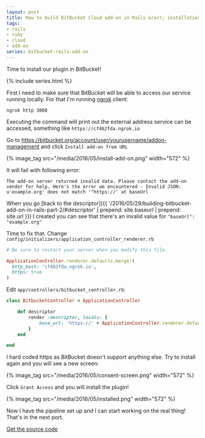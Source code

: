 ```yaml
---
layout: post
title: How to build BitBucket Cloud add-on in Rails &rarr; installation
tags:
- rails
- ruby
- cloud
- add-on
series: bitbucket-rails-add-on
---
```

Time to install our plugin in BitBucket!

{% include series.html %}

First I need to make sure that BitBucket will be able to access our service running locally. For that I'm running [ngrok](https://ngrok.com) client:

```
ngrok http 3000
```

Executing the command will print out the external address service can be accessed, something like `https://cf462fda.ngrok.io`

Go to https://bitbucket.org/account/user/yourusername/addon-management and click `Install add-on from URL`

{% image_tag src="/media/2016/05/install-add-on.png" width="572" %}

It will fail with following error:

```
The add-on server returned invalid data. Please contact the add-on vendor for help. Here's the error we encountered - Invalid JSON: u'example.org' does not match '^https://' at baseUrl
```

When you go [back to the descriptor]({{ '/2016/05/29/building-bitbucket-add-on-in-rails-part-2/#descriptor' | prepend: site.baseurl | prepend: site.url }}) I created you can see that there's an invalid value for `"baseUrl": "example.org"`

Time to fix that. Change `config/initializers/application_controller_renderer.rb`

```ruby
# Be sure to restart your server when you modify this file.

ApplicationController.renderer.defaults.merge!(
  http_host: 'cf462fda.ngrok.io',
  https: true
)
```

Edit `app/controllers/bitbucket_controller.rb`:

```ruby
class BitbucketController < ApplicationController

	def descriptor
		render :descriptor, locals: { 
			base_url: 'https://' + ApplicationController.renderer.defaults[:http_host]
		}
	end

end
```

I hard coded https as BitBucket doesn't support anything else. Try to install again and you will see a new screen:

{% image_tag src="/media/2016/05/consent-screen.png" width="572" %}

Click `Grant Access` and you will install the plugin!

{% image_tag src="/media/2016/05/installed.png" width="572" %}

Now I have the pipeline set up and I can start working on the real thing! That's in the next port.

[Get the source code](https://github.com/pawelniewie/bitbucket-rails-add-on/tree/master/part-3)
